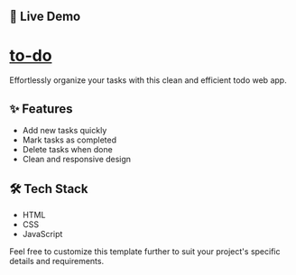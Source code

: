 ## 🚀 Live Demo
# [to-do](https://iprakhar25.github.io/to-do/)
Effortlessly organize your tasks with this clean and efficient todo web app.

## ✨ Features
- Add new tasks quickly
- Mark tasks as completed
- Delete tasks when done
- Clean and responsive design

## 🛠️ Tech Stack
- HTML
- CSS
- JavaScript

Feel free to customize this template further to suit your project's specific details and requirements.
